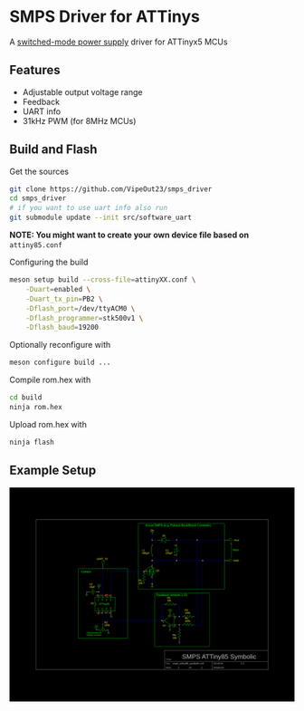 # SMPS Driver for ATTinys

A [switched-mode power supply](https://en.wikipedia.org/wiki/Switched-mode_power_supply) driver for ATTinyx5 MCUs

## Features

- Adjustable output voltage range
- Feedback
- UART info
- 31kHz PWM (for 8MHz MCUs)

## Build and Flash

Get the sources
```sh
git clone https://github.com/VipeOut23/smps_driver
cd smps_driver
# if you want to use uart info also run
git submodule update --init src/software_uart
```

**NOTE: You might want to create your own device file based on** ```attiny85.conf```

Configuring the build

``` sh
meson setup build --cross-file=attinyXX.conf \
    -Duart=enabled \
    -Duart_tx_pin=PB2 \
    -Dflash_port=/dev/ttyACM0 \
    -Dflash_programmer=stk500v1 \
    -Dflash_baud=19200
```

Optionally reconfigure with

``` sh
meson configure build ...
```

Compile rom.hex with
```sh
cd build
ninja rom.hex
```

Upload rom.hex with
```sh
ninja flash
```


## Example Setup

![smps attiny85 symbolic](smps_attiny85_symbolic.png)
